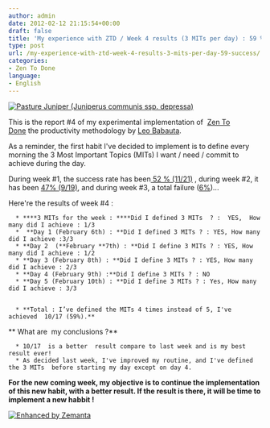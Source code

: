 ```yaml
---
author: admin
date: 2012-02-12 21:15:54+00:00
draft: false
title: 'My experience with ZTD / Week 4 results (3 MITs per day) : 59 % success !'
type: post
url: /my-experience-with-ztd-week-4-results-3-mits-per-day-59-success/
categories:
- Zen To Done
language:
- English
---
```


[![Pasture Juniper  (Juniperus communis ssp. depressa)](http://farm4.staticflickr.com/3370/3505817487_cc88c8ce5f_m.jpg)
](http://www.flickr.com/photos/nostri-imago/3505817487/)

This is the report #4 of my experimental implementation of  [Zen To Done](http://zenhabits.net/2007/11/zen-to-done-the-simple-productivity-e-book/) the productivity methodology by [Leo Babauta](http://zenhabits.net/about/).

As a reminder, the first habit I've decided to implement is to define every morning the 3 Most Important Topics (MITs) I want / need / commit to achieve during the day.

During week #1, the success rate has been[ 52 % (11/21)](http://laurentmaumet.com/english/my-experience-with-ztd-week-1-results/) , during week #2, it has been [47% (9/19)](http://laurentmaumet.com/english/my-experience-with-ztd-week-2-results-3-mits-per-day-43-success/), and during week #3, a total failure ([6%](http://laurentmaumet.com/english/my-experience-with-ztd-week-3-results-3-mits-per-day-6-success-94-failure/))...

Here're the results of week #4 :





	  * ****3 MITs for the week : ****Did I defined 3 MITs  ? :  YES,  How many did I achieve : 1/3
	  *  **Day 1 (February 6th) : **Did I defined 3 MITs ? : YES, How many did I achieve :3/3
	  * **Day 2  (**February **7th) : **Did I define 3 MITs ? : YES, How many did I achieve : 1/2
	  * **Day 3 (February 8th) : **Did I define 3 MITs ? : YES, How many did I achieve : 2/3
	  * **Day 4 (February 9th) :**Did I define 3 MITs ? : NO
	  * **Day 5 (February 10th) : **Did I define 3 MITs ? : Yes, How many did I achieve : 3/3


	  * **Total : I’ve defined the MITs 4 times instead of 5, I've achieved  10/17 (59%).**

** What are  my conclusions ?**



	  * 10/17  is a better  result compare to last week and is my best result ever!
	  * As decided last week, I've improved my routine, and I've defined the 3 MITs  before starting my day except on day 4.

**For the new coming week, my objective is to continue the implementation of this new habit, with a better result. If the result is there, it will be time to implement a new habbit !**


[![Enhanced by Zemanta](http://img.zemanta.com/zemified_a.png?x-id=caa2cc0b-52c9-45f1-aea4-44d6e4357647)
](http://www.zemanta.com/)
